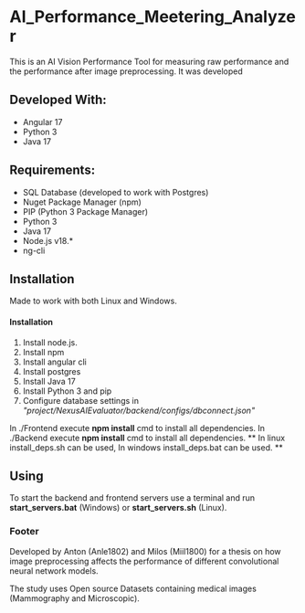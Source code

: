 # AI_Performance_Meetering_Analyzer
This is an AI Vision Performance Tool for measuring raw performance and the performance after image preprocessing.
It was developed

## Developed With:
* Angular 17
* Python 3
* Java 17

## Requirements:
* SQL Database (developed to work with Postgres)
* Nuget Package Manager (npm)
* PIP (Python 3 Package Manager)
* Python 3
* Java 17
* Node.js v18.*
* ng-cli

## Installation
Made to work with both Linux and Windows.
#### Installation
1. Install node.js.
2. Install npm
3. Install angular cli
4. Install postgres
5. Install Java 17
6. Install Python 3 and pip
7. Configure database settings in *"project/NexusAIEvaluator/backend/configs/dbconnect.json"*

In ./Frontend execute **npm install** cmd to install all dependencies.
In ./Backend execute **npm install** cmd to install all dependencies.
** In linux install_deps.sh can be used, In windows install_deps.bat can be used. **

## Using
To start the backend and frontend servers use a terminal and run **start_servers.bat** (Windows) or **start_servers.sh** (Linux).

### Footer
Developed by Anton (Anle1802) and Milos (Miil1800) for a thesis on how image preprocessing affects the performance of different convolutional neural network models.

The study uses Open source Datasets containing medical images (Mammography and Microscopic).